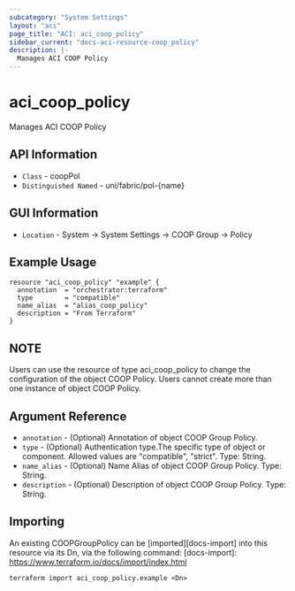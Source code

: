 ```yaml
---
subcategory: "System Settings"
layout: "aci"
page_title: "ACI: aci_coop_policy"
sidebar_current: "docs-aci-resource-coop_policy"
description: |-
  Manages ACI COOP Policy
---
```


# aci_coop_policy #

Manages ACI COOP Policy

## API Information ##

* `Class` - coopPol
* `Distinguished Named` - uni/fabric/pol-{name}

## GUI Information ##

* `Location` - System -> System Settings -> COOP Group -> Policy


## Example Usage ##

```hcl
resource "aci_coop_policy" "example" {
  annotation  = "orchestrator:terraform"
  type        = "compatible"
  name_alias  = "alias_coop_policy"
  description = "From Terraform"
}
```

## NOTE ##
Users can use the resource of type aci_coop_policy to change the configuration of the object COOP Policy. Users cannot create more than one instance of object COOP Policy.

## Argument Reference ##

* `annotation` - (Optional) Annotation of object COOP Group Policy.
* `type` - (Optional) Authentication type.The specific type of object or component. Allowed values are "compatible", "strict". Type: String.
* `name_alias` - (Optional) Name Alias of object COOP Group Policy. Type: String.
* `description` - (Optional) Description of object COOP Group Policy. Type: String.


## Importing ##

An existing COOPGroupPolicy can be [imported][docs-import] into this resource via its Dn, via the following command:
[docs-import]: https://www.terraform.io/docs/import/index.html


```
terraform import aci_coop_policy.example <Dn>
```